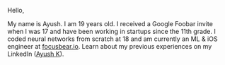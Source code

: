 Hello,

My name is Ayush. I am 19 years old. I received a Google Foobar invite when I was 17 and have been working in startups since the 11th grade. I coded neural networks from scratch at 18 and am currently an ML & iOS engineer at [focusbear.io](http://focusbear.io). Learn about my previous experiences on my LinkedIn ([Ayush K](https://www.linkedin.com/in/ayush-k-75b379223/)).
